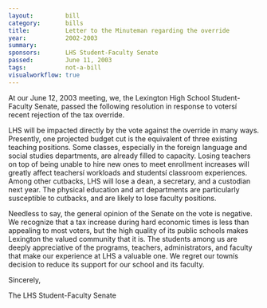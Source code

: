 ```yaml
---  
layout:         bill
category:       bills
title:          Letter to the Minuteman regarding the override
year:           2002-2003
summary:        
sponsors:       LHS Student-Faculty Senate
passed:         June 11, 2003
tags:           not-a-bill
visualworkflow: true
---
```


At our June 12, 2003 meeting, we, the Lexington High School Student-Faculty Senate, passed the following resolution in response to votersí recent rejection of the tax override.

LHS will be impacted directly by the vote against the override in many ways. Presently, one projected budget cut is the equivalent of three existing teaching positions. Some classes, especially in the foreign language and social studies departments, are already filled to capacity. Losing teachers on top of being unable to hire new ones to meet enrollment increases will greatly affect teachersí workloads and studentsí classroom experiences. Among other cutbacks, LHS will lose a dean, a secretary, and a custodian next year. The physical education and art departments are particularly susceptible to cutbacks, and are likely to lose faculty positions.

Needless to say, the general opinion of the Senate on the vote is negative. We recognize that a tax increase during hard economic times is less than appealing to most voters, but the high quality of its public schools makes Lexington the valued community that it is. The students among us are deeply appreciative of the programs, teachers, administrators, and faculty that make our experience at LHS a valuable one. We regret our townís decision to reduce its support for our school and its faculty.

Sincerely,

The LHS Student-Faculty Senate